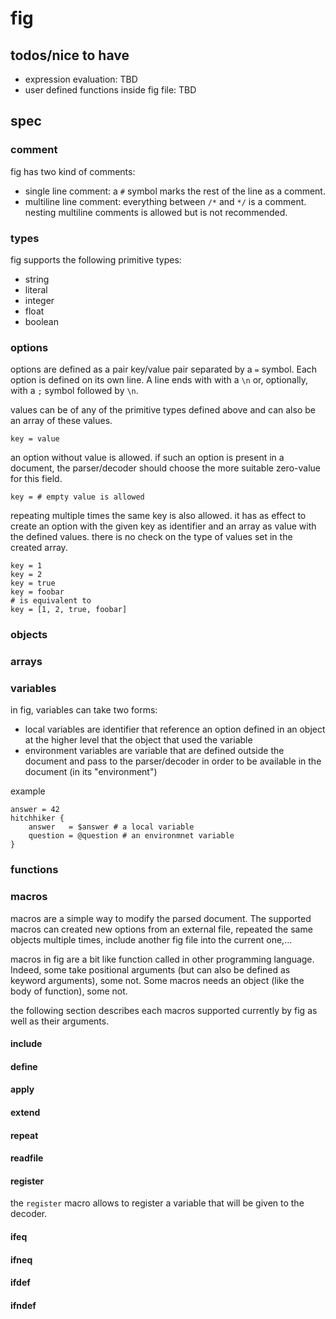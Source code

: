 # fig

## todos/nice to have

* expression evaluation: TBD
* user defined functions inside fig file: TBD

## spec

### comment

fig has two kind of comments:

* single line comment: a `#` symbol marks the rest of the line as a comment.
* multiline line comment: everything between `/*` and `*/` is a comment. nesting multiline comments is allowed but is not recommended.

### types

fig supports the following primitive types:

* string
* literal
* integer
* float
* boolean

### options

options are defined as a pair  key/value pair separated by a `=` symbol. Each option is defined on its own line. A line ends with with a `\n` or, optionally, with a `;` symbol followed by `\n`.

values can be of any of the primitive types defined above and can also be an array of these values.

```
key = value
```

an option without value is allowed. if such an option is present in a document, the parser/decoder should choose the more suitable zero-value for this field.

```
key = # empty value is allowed
```

repeating multiple times the same key is also allowed. it has as effect to create an option with the given key as identifier and an array as value with the defined values. there is no check on the type of values set in the created array.

```
key = 1
key = 2
key = true
key = foobar
# is equivalent to
key = [1, 2, true, foobar]
```

### objects

### arrays

### variables

in fig, variables can take two forms:

* local variables are identifier that reference an option defined in an object at the higher level that the object that used the variable
* environment variables are variable that are defined outside the document and pass to the parser/decoder in order to be available in the document (in its "environment")

example
```
answer = 42
hitchhiker {
    answer   = $answer # a local variable
    question = @question # an environmnet variable
}
```

### functions

### macros

macros are a simple way to modify the parsed document. The supported macros can created new options from an external file, repeated the same objects multiple times, include another fig file into the current one,...

macros in fig are a bit like function called in other programming language. Indeed, some take positional arguments (but can also be defined as keyword arguments), some not. Some macros needs an object (like the body of function), some not.

the following section describes each macros supported currently by fig as well as their arguments.

#### include

#### define

#### apply

#### extend

#### repeat

#### readfile

#### register

the `register` macro allows to register a variable that will be given to the decoder.

#### ifeq

#### ifneq

#### ifdef

#### ifndef
